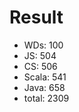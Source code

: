 # Result
*    WDs:       100
*    JS:        504
*    CS:        506
*    Scala:     541
*    Java:      658
*    total:     2309
